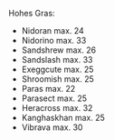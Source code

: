 Hohes Gras:
- Nidoran max. 24 
- Nidorino max. 33
- Sandshrew max. 26
- Sandslash max. 33
- Exeggcute max. 25
- Shroomish max. 25
- Paras max. 22
- Parasect max. 25
- Heracross max. 32
- Kanghaskhan max. 25
- Vibrava max. 30
